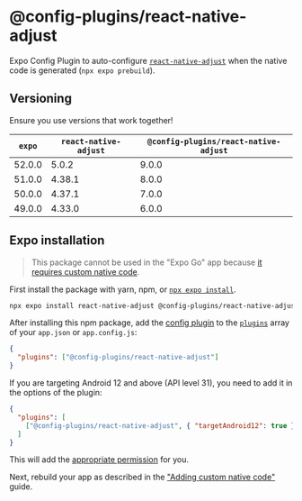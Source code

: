 # @config-plugins/react-native-adjust

Expo Config Plugin to auto-configure [`react-native-adjust`](https://www.npmjs.com/package/react-native-adjust) when the native code is generated (`npx expo prebuild`).

## Versioning

Ensure you use versions that work together!

| `expo` | `react-native-adjust` | `@config-plugins/react-native-adjust` |
| ------ | --------------------- | ------------------------------------- |
| 52.0.0 | 5.0.2                 | 9.0.0                                 |
| 51.0.0 | 4.38.1                | 8.0.0                                 |
| 50.0.0 | 4.37.1                | 7.0.0                                 |
| 49.0.0 | 4.33.0                | 6.0.0                                 |

## Expo installation

> This package cannot be used in the "Expo Go" app because [it requires custom native code](https://docs.expo.io/workflow/customizing/).

First install the package with yarn, npm, or [`npx expo install`](https://docs.expo.io/workflow/expo-cli/#expo-install).

```sh
npx expo install react-native-adjust @config-plugins/react-native-adjust
```

After installing this npm package, add the [config plugin](https://docs.expo.io/guides/config-plugins/) to the [`plugins`](https://docs.expo.io/versions/latest/config/app/#plugins) array of your `app.json` or `app.config.js`:

```json
{
  "plugins": ["@config-plugins/react-native-adjust"]
}
```

If you are targeting Android 12 and above (API level 31), you need to add it in the options of the plugin:

```json
{
  "plugins": [
    ["@config-plugins/react-native-adjust", { "targetAndroid12": true }]
  ]
}
```

This will add the [appropriate permission](https://github.com/adjust/react_native_sdk#add-permission-to-gather-google-advertising-id) for you.

Next, rebuild your app as described in the ["Adding custom native code"](https://docs.expo.io/workflow/customizing/) guide.
